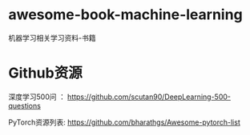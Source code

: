 # awesome-book-machine-learning
机器学习相关学习资料-书籍
# Github资源
深度学习500问 ： https://github.com/scutan90/DeepLearning-500-questions

PyTorch资源列表: https://github.com/bharathgs/Awesome-pytorch-list
